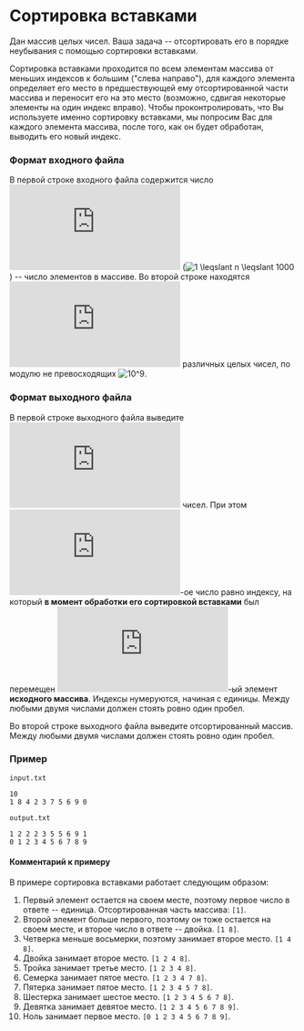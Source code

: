 # Сортировка вставками

Дан массив целых чисел.  Ваша задача -- отсортировать его в порядке неубывания с помощью сортировки вставками.

Сортировка вставками проходится по всем элементам массива от меньших индексов к большим ("слева направо"), для каждого элемента определяет его место в предшествующей ему отсортированной части массива и переносит его на это место (возможно, сдвигая некоторые элементы на один индекс вправо).  Чтобы проконтролировать, что Вы используете именно сортировку вставками, мы попросим Вас для каждого элемента массива, после того, как он будет обработан, выводить его новый индекс.

### Формат входного файла

В первой строке входного файла содержится число ![n](https://latex.codecogs.com/svg.latex?n) (![1 \leqslant n \leqslant 1000](https://latex.codecogs.com/svg.latex?1%20\leqslant%20n%20\leqslant%201000)) -- число элементов в массиве.  Во второй строке находятся ![n](https://latex.codecogs.com/svg.latex?n) различных целых чисел, по модулю не превосходящих ![10^9](https://latex.codecogs.com/svg.latex?10^9).

### Формат выходного файла

В первой строке выходного файла выведите ![n](https://latex.codecogs.com/svg.latex?n) чисел.  При этом ![i](https://latex.codecogs.com/svg.latex?i)-ое число равно индексу, на который **в момент обработки его сортировкой вставками** был перемещен ![i](https://latex.codecogs.com/svg.latex?i)-ый элемент **исходного массива**.  Индексы нумеруются, начиная с единицы.  Между любыми двумя числами должен стоять ровно один пробел.

Во второй строке выходного файла выведите отсортированный массив.  Между любыми двумя числами должен стоять ровно один пробел.

### Пример

`input.txt`
```
10
1 8 4 2 3 7 5 6 9 0
```

`output.txt`
```
1 2 2 2 3 5 5 6 9 1
0 1 2 3 4 5 6 7 8 9
```

#### Комментарий к примеру

В примере сортировка вставками работает следующим образом:
1. Первый элемент остается на своем месте, поэтому первое число в ответе -- единица.  Отсортированная часть массива: `[1]`.
2. Второй элемент больше первого, поэтому он тоже остается на своем месте, и второе число в ответе -- двойка.  `[1 8]`.
3. Четверка меньше восьмерки, поэтому занимает второе место.  `[1 4 8]`.
4. Двойка занимает второе место.  `[1 2 4 8]`.
5. Тройка занимает третье место.  `[1 2 3 4 8]`.
6. Семерка занимает пятое место.  `[1 2 3 4 7 8]`.
7. Пятерка занимает пятое место.  `[1 2 3 4 5 7 8]`.
8. Шестерка занимает шестое место.  `[1 2 3 4 5 6 7 8]`.
9. Девятка занимает девятое место.  `[1 2 3 4 5 6 7 8 9]`.
10. Ноль занимает первое место.  `[0 1 2 3 4 5 6 7 8 9]`.


